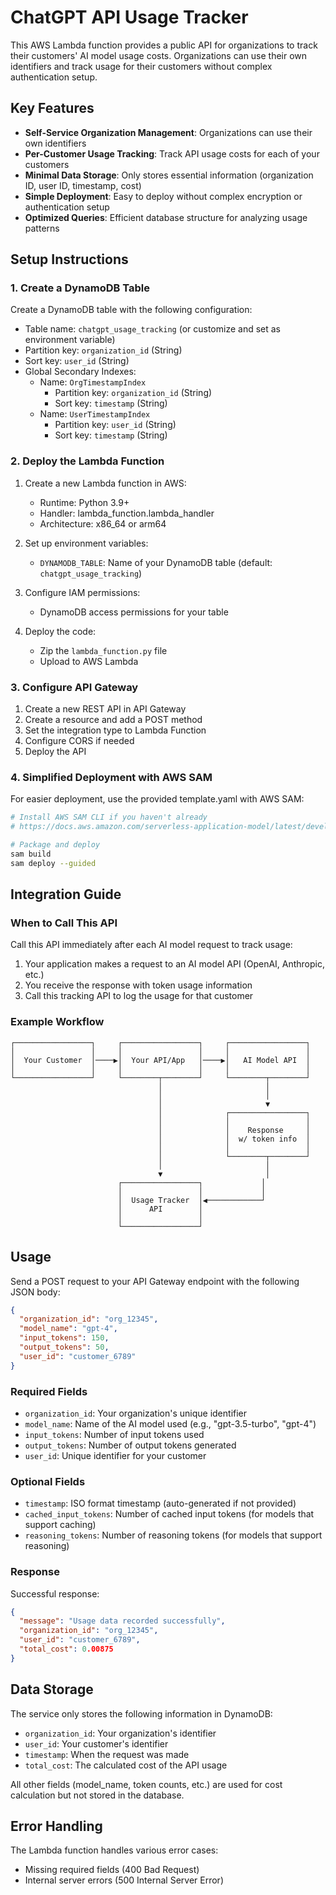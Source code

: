 # ChatGPT API Usage Tracker

This AWS Lambda function provides a public API for organizations to track their customers' AI model usage costs. Organizations can use their own identifiers and track usage for their customers without complex authentication setup.

## Key Features

- **Self-Service Organization Management**: Organizations can use their own identifiers
- **Per-Customer Usage Tracking**: Track API usage costs for each of your customers
- **Minimal Data Storage**: Only stores essential information (organization ID, user ID, timestamp, cost)
- **Simple Deployment**: Easy to deploy without complex encryption or authentication setup
- **Optimized Queries**: Efficient database structure for analyzing usage patterns

## Setup Instructions

### 1. Create a DynamoDB Table

Create a DynamoDB table with the following configuration:
- Table name: `chatgpt_usage_tracking` (or customize and set as environment variable)
- Partition key: `organization_id` (String)
- Sort key: `user_id` (String)
- Global Secondary Indexes:
  - Name: `OrgTimestampIndex`
    - Partition key: `organization_id` (String)
    - Sort key: `timestamp` (String)
  - Name: `UserTimestampIndex`
    - Partition key: `user_id` (String)
    - Sort key: `timestamp` (String)

### 2. Deploy the Lambda Function

1. Create a new Lambda function in AWS:
   - Runtime: Python 3.9+
   - Handler: lambda_function.lambda_handler
   - Architecture: x86_64 or arm64

2. Set up environment variables:
   - `DYNAMODB_TABLE`: Name of your DynamoDB table (default: `chatgpt_usage_tracking`)

3. Configure IAM permissions:
   - DynamoDB access permissions for your table

4. Deploy the code:
   - Zip the `lambda_function.py` file
   - Upload to AWS Lambda

### 3. Configure API Gateway

1. Create a new REST API in API Gateway
2. Create a resource and add a POST method
3. Set the integration type to Lambda Function
4. Configure CORS if needed
5. Deploy the API

### 4. Simplified Deployment with AWS SAM

For easier deployment, use the provided template.yaml with AWS SAM:

```bash
# Install AWS SAM CLI if you haven't already
# https://docs.aws.amazon.com/serverless-application-model/latest/developerguide/serverless-sam-cli-install.html

# Package and deploy
sam build
sam deploy --guided
```

## Integration Guide

### When to Call This API

Call this API immediately after each AI model request to track usage:

1. Your application makes a request to an AI model API (OpenAI, Anthropic, etc.)
2. You receive the response with token usage information
3. Call this tracking API to log the usage for that customer

### Example Workflow

```
┌─────────────────┐     ┌─────────────────┐     ┌─────────────────┐
│                 │     │                 │     │                 │
│  Your Customer  │────▶│  Your API/App   │────▶│   AI Model API  │
│                 │     │                 │     │                 │
└─────────────────┘     └────────┬────────┘     └────────┬────────┘
                                 │                       │
                                 │                       │
                                 │                       ▼
                                 │              ┌─────────────────┐
                                 │              │                 │
                                 │              │    Response     │
                                 │              │  w/ token info  │
                                 │              │                 │
                                 │              └────────┬────────┘
                                 │                       │
                                 ▼                       │
                        ┌─────────────────┐             │
                        │                 │             │
                        │  Usage Tracker  │◀────────────┘
                        │      API        │
                        │                 │
                        └─────────────────┘
```

## Usage

Send a POST request to your API Gateway endpoint with the following JSON body:

```json
{
  "organization_id": "org_12345",
  "model_name": "gpt-4",
  "input_tokens": 150,
  "output_tokens": 50,
  "user_id": "customer_6789"
}
```

### Required Fields

- `organization_id`: Your organization's unique identifier
- `model_name`: Name of the AI model used (e.g., "gpt-3.5-turbo", "gpt-4")
- `input_tokens`: Number of input tokens used
- `output_tokens`: Number of output tokens generated
- `user_id`: Unique identifier for your customer

### Optional Fields

- `timestamp`: ISO format timestamp (auto-generated if not provided)
- `cached_input_tokens`: Number of cached input tokens (for models that support caching)
- `reasoning_tokens`: Number of reasoning tokens (for models that support reasoning)

### Response

Successful response:
```json
{
  "message": "Usage data recorded successfully",
  "organization_id": "org_12345",
  "user_id": "customer_6789",
  "total_cost": 0.00875
}
```

## Data Storage

The service only stores the following information in DynamoDB:
- `organization_id`: Your organization's identifier
- `user_id`: Your customer's identifier
- `timestamp`: When the request was made
- `total_cost`: The calculated cost of the API usage

All other fields (model_name, token counts, etc.) are used for cost calculation but not stored in the database.

## Error Handling

The Lambda function handles various error cases:
- Missing required fields (400 Bad Request)
- Internal server errors (500 Internal Server Error)
